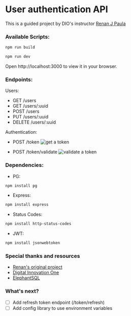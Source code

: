 # User authentication API

This is a guided project by DIO's instructor [Renan J Paula](https://github.com/RenanJPaula/)
<br>
### Available Scripts:

```sh
npm run build
```

```sh
npm run dev
```
Open http://localhost:3000 to view it in your browser.
<br>

### Endpoints:

Users:
- GET /users
- GET /users/:uuid
- POST /users
- PUT /users/:uuid
- DELETE /users/:uuid

Authentication:

- POST /token 
![get a token](https://i.imgur.com/BgOsG62.png)

- POST /token/validate
![validate a token](https://i.imgur.com/ZZwsoPG.png)

### Dependencies:
- PG:
```sh
npm install pg
```
- Express:
```sh
npm install express
```
- Status Codes: 
```sh
npm install http-status-codes
```
- JWT:
```sh
npm install jsonwebtoken
```

### Special thanks and resources
- [Renan's original project](https://github.com/RenanJPaula/dio-node-user-authentication-api)
- [Digital Innovation One](https://www.dio.me)
- [ElephantSQL](www.elephantsql.com)

### What's next?

- [ ] Add refresh token endpoint (/token/refresh)
- [ ] Add config library to use environment variables